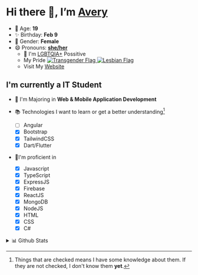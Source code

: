 # Hi there 👋, I’m [Avery][website]

- 🌸 Age: **19**
- ✨ Birthday: **Feb 9**
- 🎨 Gender: **Female**
- 😄 Pronouns: **[she/her][pronounspage]**
  - 🌈 I'm [LGBTQIA+][lgbt-foundation] Possitive
  - <div class="Flags">
      <span>My Pride</span>
      <a href="https://en.pronouns.page/dictionary/terminology#transgender">
        <img src="https://pronouns.page/flags/Transgender.png" alt="Transgender Flag" height="15px"/>
      </a>
      <a href="https://en.pronouns.page/dictionary/terminology#lesbian">
      <img src="https://pronouns.page/flags/Lesbian.png" alt="Lesbian Flag" height="15px"/>
      </a>
    </div>
  - Visit My [Website][website]

## I'm currently a IT Student

- 📌 I'm Majoring in **Web & Mobile Application Development**
- 📚 Technologies I want to learn or get a better understanding[^1]

  - [ ] Angular
  - [x] Bootstrap
  - [x] TailwindCSS
  - [x] Dart/Flutter

- 🎉I'm proficient in

  - [x] Javascript
  - [x] TypeScript
  - [x] ExpressJS
  - [x] Firebase
  - [x] ReactJS
  - [x] MongoDB
  - [x] NodeJS
  - [x] HTML
  - [x] CSS
  - [x] C#

<details>
  <summary>
    📊 Github Stats
  </summary>

<!--START_SECTION:waka-->
![Code Time](http://img.shields.io/badge/Code%20Time-594%20hrs%2047%20mins-blue)

![Profile Views](http://img.shields.io/badge/Profile%20Views-0-blue)

**🐱 My GitHub Data** 

> 📦 130.3 kB Used in GitHub's Storage 
 > 
> 🏆 27 Contributions in the Year 2023
 > 
> 💼 Opted to Hire
 > 
> 📜 22 Public Repositories 
 > 
> 🔑 29 Private Repositories 
 > 
**I'm an Early 🐤** 

```text
🌞 Morning                54 commits          ███░░░░░░░░░░░░░░░░░░░░░░   11.34 % 
🌆 Daytime                188 commits         ██████████░░░░░░░░░░░░░░░   39.50 % 
🌃 Evening                171 commits         █████████░░░░░░░░░░░░░░░░   35.92 % 
🌙 Night                  63 commits          ███░░░░░░░░░░░░░░░░░░░░░░   13.24 % 
```
📅 **I'm Most Productive on Monday** 

```text
Monday                   104 commits         █████░░░░░░░░░░░░░░░░░░░░   21.85 % 
Tuesday                  74 commits          ████░░░░░░░░░░░░░░░░░░░░░   15.55 % 
Wednesday                60 commits          ███░░░░░░░░░░░░░░░░░░░░░░   12.61 % 
Thursday                 91 commits          █████░░░░░░░░░░░░░░░░░░░░   19.12 % 
Friday                   79 commits          ████░░░░░░░░░░░░░░░░░░░░░   16.60 % 
Saturday                 37 commits          ██░░░░░░░░░░░░░░░░░░░░░░░   07.77 % 
Sunday                   31 commits          ██░░░░░░░░░░░░░░░░░░░░░░░   06.51 % 
```


📊 **This Week I Spent My Time On** 

```text
🕑︎ Time Zone: America/Halifax

💬 Programming Languages: 
Java                     43 mins             ████████████████████░░░░░   79.78 % 
HTML                     8 mins              ████░░░░░░░░░░░░░░░░░░░░░   16.28 % 
Markdown                 1 min               █░░░░░░░░░░░░░░░░░░░░░░░░   03.39 % 
GitIgnore file           0 secs              ░░░░░░░░░░░░░░░░░░░░░░░░░   00.54 % 
XML                      0 secs              ░░░░░░░░░░░░░░░░░░░░░░░░░   00.01 % 

🔥 Editors: 
IntelliJ                 52 mins             ████████████████████████░   96.82 % 
Android Studio           1 min               █░░░░░░░░░░░░░░░░░░░░░░░░   03.18 % 

🐱‍💻 Projects: 
SpringBoot_h2_demo1      45 mins             █████████████████████░░░░   84.41 % 
MVC_JPA                  6 mins              ███░░░░░░░░░░░░░░░░░░░░░░   11.71 % 
lab-8-navigation-Avery-Ro1 min               █░░░░░░░░░░░░░░░░░░░░░░░░   03.18 % 
fabric-example-mod       0 secs              ░░░░░░░░░░░░░░░░░░░░░░░░░   00.69 % 

💻 Operating System: 
Windows                  54 mins             █████████████████████████   100.00 % 
```

**I Mostly Code in JavaScript** 

```text
JavaScript               22 repos            ████████░░░░░░░░░░░░░░░░░   31.88 % 
Java                     9 repos             ███░░░░░░░░░░░░░░░░░░░░░░   13.04 % 
Kotlin                   6 repos             ██░░░░░░░░░░░░░░░░░░░░░░░   08.70 % 
HTML                     4 repos             █░░░░░░░░░░░░░░░░░░░░░░░░   05.80 % 
Python                   1 repo              ░░░░░░░░░░░░░░░░░░░░░░░░░   01.45 % 
```



**Timeline**

![Lines of Code chart](https://raw.githubusercontent.com/Avery-Rose/Avery-Rose/main/assets/bar_graph.png)


 Last Updated on 08/03/2023 18:40:30 UTC
<!--END_SECTION:waka-->

</details>

[^1]:
    Things that are checked means I have some knowledge about them.
    If they are not checked, I don't know them **yet**.

[//]: <> (Links)

[wakatime-profile]: https://wakatime.com/@Averyyyyyyyy
[pronouns-definitions]: https://en.pronouns.page/she/her
[pronounspage]: https://pronouns.page/@cattgirlava
[lgbt-foundation]: https://lgbt.foundation/
[website]: https://avarose.dev/
[alexandres-badge-repo]: https://github.com/alexandresanlim/Badges4-README.md-Profile
